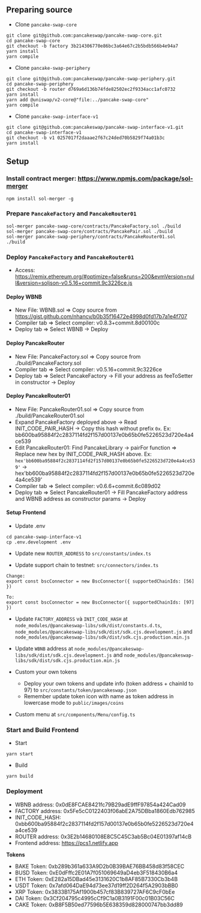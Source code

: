 
## Preparing source

- Clone `pancake-swap-core`
```
git clone git@github.com:pancakeswap/pancake-swap-core.git
cd pancake-swap-core
git checkout -b factory 3b214306770e86bc3a64e67c2b5bdb566b4e94a7
yarn install
yarn compile
```

- Clone `pancake-swap-periphery`
```
git clone git@github.com:pancakeswap/pancake-swap-periphery.git
cd pancake-swap-periphery
git checkout -b router d769a6d136b74fde82502ec2f9334acc1afc0732
yarn install
yarn add @uniswap/v2-core@"file:../pancake-swap-core"
yarn compile
```

- Clone `pancake-swap-interface-v1`
```
git clone git@github.com:pancakeswap/pancake-swap-interface-v1.git
cd pancake-swap-interface-v1
git checkout -b v1 0257017f2daaae2f67c24ded70b5829f74a01b3c
yarn install
```


## Setup

### Install contract merger: https://www.npmjs.com/package/sol-merger
```
npm install sol-merger -g
```

### Prepare `PancakeFactory` and `PancakeRouter01`
```
sol-merger pancake-swap-core/contracts/PancakeFactory.sol ./build
sol-merger pancake-swap-core/contracts/PancakePair.sol ./build
sol-merger pancake-swap-periphery/contracts/PancakeRouter01.sol ./build
```

### Deploy `PancakeFactory` and `PancakeRouter01`

- Access: https://remix.ethereum.org/#optimize=false&runs=200&evmVersion=null&version=soljson-v0.5.16+commit.9c3226ce.js

#### Deploy WBNB

+ New File: WBNB.sol => Copy source from https://gist.github.com/nhancv/b0b35f16472e4998d0fd17b7a1e4f707
+ Compiler tab => Select compiler: v0.8.3+commit.8d00100c
+ Deploy tab => Select WBNB -> Deploy

#### Deploy PancakeRouter

+ New File: PancakeFactory.sol => Copy source from ./build/PancakeFactory.sol
+ Compiler tab => Select compiler: v0.5.16+commit.9c3226ce
+ Deploy tab => Select PancakeFactory -> Fill your address as feeToSetter in constructor -> Deploy

#### Deploy PancakeRouter01

+ New File: PancakeRouter01.sol => Copy source from ./build/PancakeRouter01.sol
+ Expand PancakeFactory deployed above -> Read INIT_CODE_PAIR_HASH -> Copy this hash without prefix `0x`. Ex: bb600ba95884f2c2837114fd2f157d00137e0b65b0fe5226523d720e4a4ce539
+ Edit PancakeRouter01: Find PancakeLibrary -> pairFor function => Replace new hex by INIT_CODE_PAIR_HASH above. Ex: `hex'bb600ba95884f2c2837114fd2f157d00137e0b65b0fe5226523d720e4a4ce539'` -> hex'bb600ba95884f2c2837114fd2f157d00137e0b65b0fe5226523d720e4a4ce539'
+ Compiler tab => Select compiler: v0.6.6+commit.6c089d02
+ Deploy tab => Select PancakeRouter01 -> Fill PancakeFactory address and WBNB address as constructor params -> Deploy

#### Setup Frontend

- Update .env
```
cd pancake-swap-interface-v1
cp .env.development .env
```

- Update new `ROUTER_ADDRESS` to `src/constants/index.ts`

- Update support chain to testnet: `src/connectors/index.ts`

```
Change: 
export const bscConnector = new BscConnector({ supportedChainIds: [56] })

To:
export const bscConnector = new BscConnector({ supportedChainIds: [97] })

```

- Update `FACTORY_ADDRESS` và `INIT_CODE_HASH` at  `node_modules/@pancakeswap-libs/sdk/dist/constants.d.ts`, `node_modules/@pancakeswap-libs/sdk/dist/sdk.cjs.development.js` and `node_modules/@pancakeswap-libs/sdk/dist/sdk.cjs.production.min.js`

- Update `WBNB` address at `node_modules/@pancakeswap-libs/sdk/dist/sdk.cjs.development.js` and `node_modules/@pancakeswap-libs/sdk/dist/sdk.cjs.production.min.js`

- Custom your own tokens
	+ Deploy your own tokens and update info (token address + chainId to 97) to `src/constants/token/pancakeswap.json`
	+ Remember update token icon with name as token address in lowercase mode to `public/images/coins`

- Custom menu at `src/components/Menu/config.ts`

### Start and Build Frontend

- Start
```
yarn start
```

- Build
```
yarn build
```

### Deployment

- WBNB address: 0x0dE8FCAE8421fc79B29adE9ffF97854a424Cad09
- FACTORY address: 0x5Fe5cC0122403f06abE2A75DBba1860Edb762985
- INIT_CODE_HASH: 0xbb600ba95884f2c2837114fd2f157d00137e0b65b0fe5226523d720e4a4ce539
- ROUTER address: 0x3E2b14680108E8C5C45C3ab5Bc04E01397af14cB
- Frontend address: https://pcs1.netlify.app 

**Tokens**

- BAKE Token: 0xb289b361a633A9D2b0B39BAE76BB458d83f58CEC
- BUSD Token: 0xE0dFffc2E01A7f051069649aD4eb3F518430B6a4
- ETH Token:  0xE282a15DBad45e3131620C1b8AF85B7330Cb3b4B
- USDT Token: 0x7afd064DaE94d73ee37d19ff2D264f5A2903bBB0
- XRP Token:  0x3833B175Af1900b457cf83B839727AF6C9cF0bEe
- DAI Token:  0x3Cf204795c4995cCf9C1a0B3191F00c01B03C56C
- CAKE Token: 0xB8F5B50ed77596b5E638359d828000747bb3dd89

